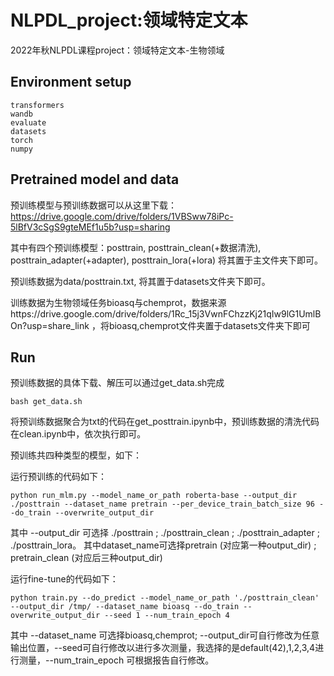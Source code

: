 # NLPDL_project:领域特定文本

2022年秋NLPDL课程project：领域特定文本-生物领域

## Environment setup

```
transformers
wandb
evaluate
datasets
torch
numpy
```

## Pretrained model and data

预训练模型与预训练数据可以从这里下载：https://drive.google.com/drive/folders/1VBSww78iPc-5lBfV3cSgS9gteMEf1u5b?usp=sharing

其中有四个预训练模型：posttrain, posttrain_clean(+数据清洗), posttrain_adapter(+adapter), posttrain_lora(+lora) 将其置于主文件夹下即可。

预训练数据为data/posttrain.txt, 将其置于datasets文件夹下即可。

训练数据为生物领域任务bioasq与chemprot，数据来源https://drive.google.com/drive/folders/1Rc_15j3VwnFChzzKj21qIw9lG1UmlBOn?usp=share_link ，将bioasq,chemprot文件夹置于datasets文件夹下即可

## Run

预训练数据的具体下载、解压可以通过get_data.sh完成
```
bash get_data.sh
```

将预训练数据聚合为txt的代码在get_posttrain.ipynb中，预训练数据的清洗代码在clean.ipynb中，依次执行即可。

预训练共四种类型的模型，如下：

运行预训练的代码如下：
```
python run_mlm.py --model_name_or_path roberta-base --output_dir ./posttrain --dataset_name pretrain --per_device_train_batch_size 96 --do_train --overwrite_output_dir
```

其中 --output_dir 可选择 ./posttrain ; ./posttrain_clean ;  ./posttrain_adapter ; ./posttrain_lora。 其中dataset_name可选择pretrain (对应第一种output_dir) ; pretrain_clean (对应后三种output_dir)


运行fine-tune的代码如下：
```
python train.py --do_predict --model_name_or_path './posttrain_clean' --output_dir /tmp/ --dataset_name bioasq --do_train --overwrite_output_dir --seed 1 --num_train_epoch 4 
```
其中 --dataset_name 可选择bioasq,chemprot; --output_dir可自行修改为任意输出位置，--seed可自行修改以进行多次测量，我选择的是default(42),1,2,3,4进行测量，--num_train_epoch 可根据报告自行修改。


